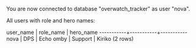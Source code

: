 You are now connected to database "overwatch_tracker" as user "nova".

 All users with role and hero names:

 user_name | role_name | hero_name 
-----------+-----------+-----------
 nova      | DPS       | Echo
 omby      | Support   | Kiriko
(2 rows)

